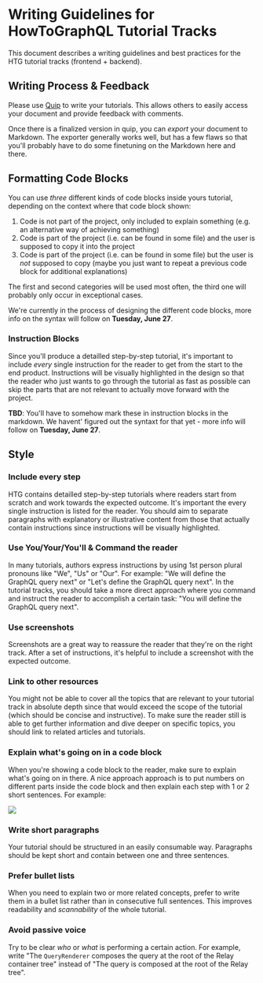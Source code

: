 # Writing Guidelines for HowToGraphQL Tutorial Tracks

This document describes a writing guidelines and best practices for the HTG tutorial tracks (frontend + backend).

## Writing Process & Feedback

Please use [Quip](https://www.quip.com) to write your tutorials. This allows others to easily access your document and provide feedback with comments.

Once there is a finalized version in quip, you can _export_ your document to Markdown. The exporter generally works well, but has a few flaws so that you'll probably have to do some finetuning on the Markdown here and there. 


## Formatting Code Blocks

You can use _three_ different kinds of code blocks inside yours tutorial, depending on the context where that code block shown:

1. Code is not part of the project, only included to explain something (e.g. an alternative way of achieving something)
1. Code is part of the project (i.e. can be found in some file) and the user is supposed to copy it into the project
1. Code is part of the project (i.e. can be found in some file) but the user is _not_ supposed to copy (maybe you just want to repeat a previous code block for additional explanations) 

The first and second categories will be used most often, the third one will probably only occur in exceptional cases.

We're currently in the process of designing the different code blocks, more info on the syntax will follow on **Tuesday, June 27**.

### Instruction Blocks

Since you'll produce a detailled step-by-step tutorial, it's important to include _every_ single instruction for the reader to get from the start to the end product. Instructions will be visually highlighted in the design so that the reader who just wants to go through the tutorial as fast as possible can skip the parts that are not relevant to actually move forward with the project.

**TBD**: You'll have to somehow mark these in instruction blocks in the markdown. We havent' figured out the syntaxt for that yet - more info will follow on **Tuesday, June 27**.


## Style

### Include every step

HTG contains detailled step-by-step tutorials where readers start from scratch and work towards the expected outcome. It's important the every single instruction is listed for the reader. You should aim to separate paragraphs with explanatory or illustrative content from those that actually contain instructions since instructions will be visually highlighted.

### Use You/Your/You'll & Command the reader

In many tutorials, authors express instructions by using 1st person plural pronouns like "We", "Us" or "Our". For example: "We will define the GraphQL query next" or "Let's define the GraphQL query next". In the tutorial tracks, you should take a more direct approach where you command and instruct the reader to accomplish a certain task: "You will define the GraphQL query next".

### Use screenshots 

Screenshots are a great way to reassure the reader that they're on the right track. After a set of instructions, it's helpful to include a screenshot with the expected outcome.

### Link to other resources

You might not be able to cover all the topics that are relevant to your tutorial track in absolute depth since that would exceed the scope of the tutorial (which should be concise and instructive). To make sure the reader still is able to get further information and dive deeper on specific topics, you should link to related articles and tutorials. 

### Explain what's going on in a code block

When you're showing a code block to the reader, make sure to explain what's going on in there. A nice approach approach is to put numbers on different parts inside the code block and then explain each step with 1 or 2 short sentences. For example:

![](http://imgur.com/LLRqPgT.png)

### Write short paragraphs

Your tutorial should be structured in an easily consumable way. Paragraphs should be kept short and contain between one and three sentences. 

### Prefer bullet lists

When you need to explain two or more related concepts, prefer to write them in a bullet list rather than in consecutive full sentences. This improves readability and _scannability_ of the whole tutorial.

### Avoid passive voice

Try to be clear _who_ or _what_ is performing a certain action. For example, write "The `QueryRenderer` composes the query at the root of the Relay container tree" instead of "The query is composed at the root of the Relay tree".

